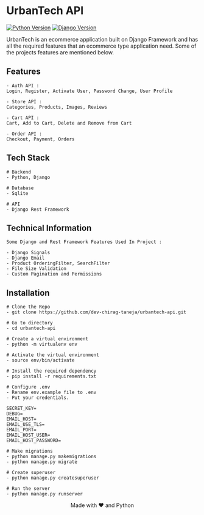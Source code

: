 <h1>UrbanTech API</h1>

[![Python Version](https://img.shields.io/badge/python-3.10-blue.svg)](https://python.org)
[![Django Version](https://img.shields.io/badge/django-4.1.7-darkgreen.svg)](https://djangoproject.com)

<p>
UrbanTech is an ecommerce application built on Django Framework and has all the required features that an ecommerce type application need.
Some of the projects features are mentioned below.
</p>

## Features
```
- Auth API :
Login, Register, Activate User, Password Change, User Profile

- Store API :
Categories, Products, Images, Reviews

- Cart API :
Cart, Add to Cart, Delete and Remove from Cart

- Order API : 
Checkout, Payment, Orders
``` 

## Tech Stack
```
# Backend    
- Python, Django

# Database   
- Sqlite

# API   
- Django Rest Framework
```

## Technical Information
```
Some Django and Rest Framework Features Used In Project : 

- Django Signals
- Django Email
- Product OrderingFilter, SearchFilter
- File Size Validation
- Custom Pagination and Permissions
```

## Installation
```
# Clone the Repo
- git clone https://github.com/dev-chirag-taneja/urbantech-api.git

# Go to directory
- cd urbantech-api

# Create a virtual environment
- python -m virtualenv env

# Activate the virtual environment
- source env/bin/activate

# Install the required dependency
- pip install -r requirements.txt

# Configure .env
- Rename env.example file to .env
- Put your credentials.

SECRET_KEY=
DEBUG=
EMAIL_HOST=
EMAIL_USE_TLS=
EMAIL_PORT=
EMAIL_HOST_USER=
EMAIL_HOST_PASSWORD=

# Make migrations
- python manage.py makemigrations
- python manage.py migrate

# Create superuser
- python manage.py createsuperuser

# Run the server
- python manage.py runserver
```

<p align="center">Made with ❤️ and Python</p>